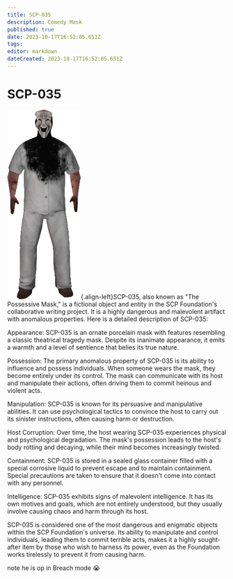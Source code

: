 ```yaml
---
title: SCP-035
description: Comedy Mask
published: true
date: 2023-10-17T16:52:05.651Z
tags: 
editor: markdown
dateCreated: 2023-10-17T16:52:05.651Z
---
```


# SCP-035
![scp-35.png](/images/roles/scp-35.png){.align-left}SCP-035, also known as "The Possessive Mask," is a fictional object and entity in the SCP Foundation's collaborative writing project. It is a highly dangerous and malevolent artifact with anomalous properties. Here is a detailed description of SCP-035:

Appearance: SCP-035 is an ornate porcelain mask with features resembling a classic theatrical tragedy mask. Despite its inanimate appearance, it emits a warmth and a level of sentience that belies its true nature.

Possession: The primary anomalous property of SCP-035 is its ability to influence and possess individuals. When someone wears the mask, they become entirely under its control. The mask can communicate with its host and manipulate their actions, often driving them to commit heinous and violent acts.

Manipulation: SCP-035 is known for its persuasive and manipulative abilities. It can use psychological tactics to convince the host to carry out its sinister instructions, often causing harm or destruction.

Host Corruption: Over time, the host wearing SCP-035 experiences physical and psychological degradation. The mask's possession leads to the host's body rotting and decaying, while their mind becomes increasingly twisted.

Containment: SCP-035 is stored in a sealed glass container filled with a special corrosive liquid to prevent escape and to maintain containment. Special precautions are taken to ensure that it doesn't come into contact with any personnel.

Intelligence: SCP-035 exhibits signs of malevolent intelligence. It has its own motives and goals, which are not entirely understood, but they usually involve causing chaos and harm through its host.

SCP-035 is considered one of the most dangerous and enigmatic objects within the SCP Foundation's universe. Its ability to manipulate and control individuals, leading them to commit terrible acts, makes it a highly sought-after item by those who wish to harness its power, even as the Foundation works tirelessly to prevent it from causing harm.





note he is op in Breach mode :sob: